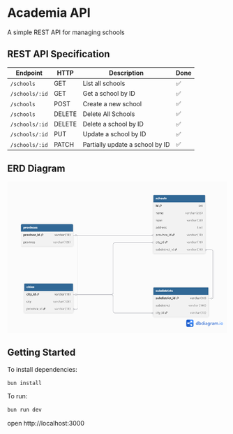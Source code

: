 # Academia API

A simple REST API for managing schools

## REST API Specification

| Endpoint       | HTTP   | Description                     | Done |
| -------------- | ------ | ------------------------------- | ---- |
| `/schools`     | GET    | List all schools                | ✅   |
| `/schools/:id` | GET    | Get a school by ID              | ✅   |
| `/schools`     | POST   | Create a new school             | ✅   |
| `/schools`     | DELETE | Delete All Schools              | ✅   |
| `/schools/:id` | DELETE | Delete a school by ID           | ✅   |
| `/schools/:id` | PUT    | Update a school by ID           | ✅   |
| `/schools/:id` | PATCH  | Partially update a school by ID | ✅   |

## ERD Diagram

![ERD Diagram](/public/erd.png)

## Getting Started

To install dependencies:

```sh
bun install
```

To run:

```sh
bun run dev
```

open http://localhost:3000
